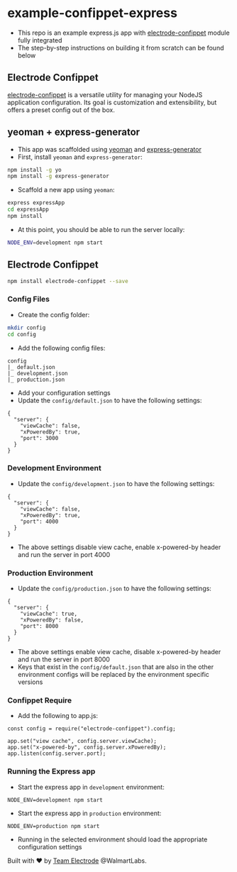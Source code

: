 # example-confippet-express
* This repo is an example express.js app with [electrode-confippet] module fully integrated
* The step-by-step instructions on building it from scratch can be found below

## Electrode Confippet
[electrode-confippet] is a versatile utility for managing your NodeJS application configuration. Its goal is customization and extensibility, but offers a preset config out of the box.

## yeoman + express-generator
* This app was scaffolded using [yeoman] and [express-generator]
* First, install `yeoman` and `express-generator`:

```bash
npm install -g yo
npm install -g express-generator
```

* Scaffold a new app using `yeoman`:

```bash
express expressApp
cd expressApp
npm install
```

* At this point, you should be able to run the server locally:

```bash
NODE_ENV=development npm start
```

## Electrode Confippet

```bash
npm install electrode-confippet --save
```

### Config Files
* Create the config folder:

```bash
mkdir config
cd config
```

* Add the following config files:

```
config
|_ default.json
|_ development.json
|_ production.json
```

* Add your configuration settings
* Update the `config/default.json` to have the following settings:

```
{
  "server": {
    "viewCache": false,
    "xPoweredBy": true,
    "port": 3000
  }
}
```

### Development Environment
* Update the `config/development.json` to have the following settings:

```
{
  "server": {
    "viewCache": false,
    "xPoweredBy": true,
    "port": 4000
  }
}
```

* The above settings disable view cache, enable x-powered-by header and run the server in port 4000

### Production Environment
* Update the `config/production.json` to have the following settings:

```
{
  "server": {
    "viewCache": true,
    "xPoweredBy": false,
    "port": 8000
  }
}
```

* The above settings enable view cache, disable x-powered-by header and run the server in port 8000
* Keys that exist in the `config/default.json` that are also in the other environment configs will be replaced by the environment specific versions

### Confippet Require
* Add the following to app.js:

```
const config = require("electrode-confippet").config;

app.set("view cache", config.server.viewCache);
app.set("x-powered-by", config.server.xPoweredBy);
app.listen(config.server.port);
```

### Running the Express app
* Start the express app in `development` environment:

```
NODE_ENV=development npm start
```

* Start the express app in `production` environment:

```
NODE_ENV=production npm start
```

* Running in the selected environment should load the appropriate configuration settings

Built with :heart: by [Team Electrode](https://github.com/orgs/electrode-io/people) @WalmartLabs.

[electrode-confippet]: https://github.com/electrode-io/electrode-confippet
[yeoman]: yeoman.io
[express-generator]: https://github.com/expressjs/generator